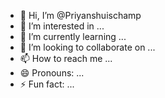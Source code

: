 - 👋 Hi, I’m @Priyanshuischamp
- 👀 I’m interested in ...
- 🌱 I’m currently learning ...
- 💞️ I’m looking to collaborate on ...
- 📫 How to reach me ...
- 😄 Pronouns: ...
- ⚡ Fun fact: ...

<!---
Priyanshuischamp/Priyanshuischamp is a ✨ special ✨ repository because its `README.md` (this file) appears on your GitHub profile.
You can click the Preview link to take a look at your changes.
--->
